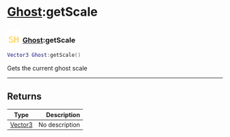 # [Ghost](../ghost/README.md):getScale

### <img src="../../.gitbook/assets/shared.png" width="32" height="32" /> [Ghost](../ghost/README.md):getScale

```lua
Vector3 Ghost:getScale()
```

Gets the current ghost scale<br>

-----------------
## Returns

| Type   | Description |
| ------ | ----------: |
| [Vector3](../vector3/README.md) | No description |
